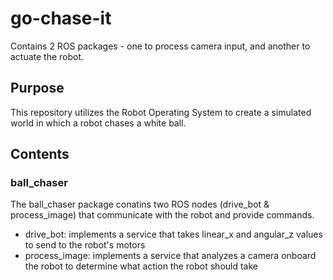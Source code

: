 # go-chase-it
Contains 2 ROS packages - one to process camera input, and another to actuate the robot.

## Purpose
This repository utilizes the Robot Operating System to create a simulated world in which a robot chases a white ball.

## Contents
### ball_chaser  

  
The ball_chaser package conatins two ROS nodes (drive_bot & process_image) that communicate with the robot and provide commands.
* drive_bot: implements a service that takes linear_x and angular_z values to send to the robot's motors
* process_image: implements a service that analyzes a camera onboard the robot to determine what action the robot should take
